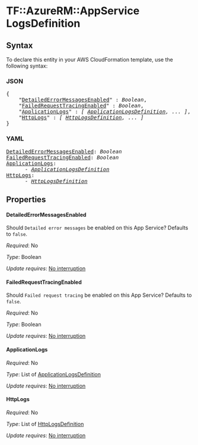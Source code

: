 # TF::AzureRM::AppService LogsDefinition

## Syntax

To declare this entity in your AWS CloudFormation template, use the following syntax:

### JSON

<pre>
{
    "<a href="#detailederrormessagesenabled" title="DetailedErrorMessagesEnabled">DetailedErrorMessagesEnabled</a>" : <i>Boolean</i>,
    "<a href="#failedrequesttracingenabled" title="FailedRequestTracingEnabled">FailedRequestTracingEnabled</a>" : <i>Boolean</i>,
    "<a href="#applicationlogs" title="ApplicationLogs">ApplicationLogs</a>" : <i>[ <a href="applicationlogsdefinition.md">ApplicationLogsDefinition</a>, ... ]</i>,
    "<a href="#httplogs" title="HttpLogs">HttpLogs</a>" : <i>[ <a href="httplogsdefinition.md">HttpLogsDefinition</a>, ... ]</i>
}
</pre>

### YAML

<pre>
<a href="#detailederrormessagesenabled" title="DetailedErrorMessagesEnabled">DetailedErrorMessagesEnabled</a>: <i>Boolean</i>
<a href="#failedrequesttracingenabled" title="FailedRequestTracingEnabled">FailedRequestTracingEnabled</a>: <i>Boolean</i>
<a href="#applicationlogs" title="ApplicationLogs">ApplicationLogs</a>: <i>
      - <a href="applicationlogsdefinition.md">ApplicationLogsDefinition</a></i>
<a href="#httplogs" title="HttpLogs">HttpLogs</a>: <i>
      - <a href="httplogsdefinition.md">HttpLogsDefinition</a></i>
</pre>

## Properties

#### DetailedErrorMessagesEnabled

Should `Detailed error messages` be enabled on this App Service? Defaults to `false`.

_Required_: No

_Type_: Boolean

_Update requires_: [No interruption](https://docs.aws.amazon.com/AWSCloudFormation/latest/UserGuide/using-cfn-updating-stacks-update-behaviors.html#update-no-interrupt)

#### FailedRequestTracingEnabled

Should `Failed request tracing` be enabled on this App Service? Defaults to `false`.

_Required_: No

_Type_: Boolean

_Update requires_: [No interruption](https://docs.aws.amazon.com/AWSCloudFormation/latest/UserGuide/using-cfn-updating-stacks-update-behaviors.html#update-no-interrupt)

#### ApplicationLogs

_Required_: No

_Type_: List of <a href="applicationlogsdefinition.md">ApplicationLogsDefinition</a>

_Update requires_: [No interruption](https://docs.aws.amazon.com/AWSCloudFormation/latest/UserGuide/using-cfn-updating-stacks-update-behaviors.html#update-no-interrupt)

#### HttpLogs

_Required_: No

_Type_: List of <a href="httplogsdefinition.md">HttpLogsDefinition</a>

_Update requires_: [No interruption](https://docs.aws.amazon.com/AWSCloudFormation/latest/UserGuide/using-cfn-updating-stacks-update-behaviors.html#update-no-interrupt)

